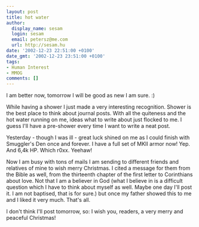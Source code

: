 ```yaml
---
layout: post
title: hot water
author:
  display_name: sesam
  login: sesam
  email: petersz@me.com
  url: http://sesam.hu
date: '2002-12-23 22:51:00 +0100'
date_gmt: '2002-12-23 23:51:00 +0100'
tags:
- Human Interest
- MMOG
comments: []
---
```


I am better now, tomorrow I will be good as new I am sure. :)

While having a shower I just made a very interesting recognition. Shower is the best place to think about journal posts. With all the quiteness and the hot water running on me, ideas what to write about just flocked to me. I guess I'll have a pre-shower every time I want to write a neat post.

Yesterday - though I was ill - great luck shined on me as I could finish with Smuggler's Den once and forever. I have a full set of MKII armor now! Yep. And 6,4k HP. Which r0xx. Yeehaw!

Now I am busy with tons of mails I am sending to different friends and relatives of mine to wish merry Christmas. I cited a message for them from the Bible as well, from the thirteenth chapter of the first letter to Corinthians about love. Not that I am a believer in God (what I believe in is a difficult question which I have to think about myself as well. Maybe one day I'll post it. I am not baptised, that is for sure.) but once my father showed this to me and I liked it very much. That's all.

I don't think I'll post tomorrow, so: I wish you, readers, a very merry and peaceful Christmas!
